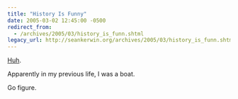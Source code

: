 ```yaml
---
title: "History Is Funny"
date: 2005-03-02 12:45:00 -0500
redirect_from:
  - /archives/2005/03/history_is_funn.shtml
legacy_url: http://seankerwin.org/archives/2005/03/history_is_funn.shtml
---
```

<p><a href="http://www.history.navy.mil/danfs/cfa9/skirwan.htm">Huh</a>.</p>

<p>Apparently in my previous life, I was a boat.</p>

<p>Go figure.</p>
